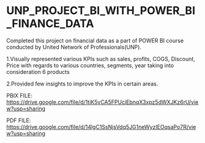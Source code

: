 # UNP_PROJECT_BI_WITH_POWER_BI_FINANCE_DATA
Completed this project on financial data as a part of POWER BI course conducted by United Network of Professionals(UNP).

1.Visually represented various KPIs such as sales, profits, COGS, Discount, Price with regards to various countries, segments, year taking into consideration 6 products


2.Provided few insights to improve the KPIs in certain areas.

PBIX FILE: https://drive.google.com/file/d/1tiK5vCA5FPUciEbnqX3xpz5dWXJKz6rU/view?usp=sharing

PDF FILE:  https://drive.google.com/file/d/14lgC1SsNjsVdq5JG1neWyzIEOqsaPo7R/view?usp=sharing
